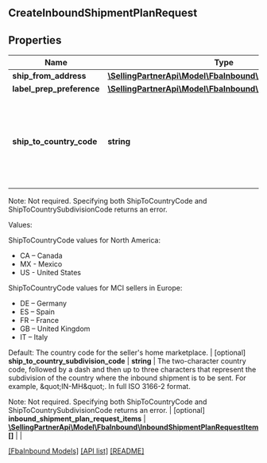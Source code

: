 ## CreateInboundShipmentPlanRequest

## Properties

Name | Type | Description | Notes
------------ | ------------- | ------------- | -------------
**ship_from_address** | [**\SellingPartnerApi\Model\FbaInbound\Address**](Address.md) |  |
**label_prep_preference** | [**\SellingPartnerApi\Model\FbaInbound\LabelPrepPreference**](LabelPrepPreference.md) |  |
**ship_to_country_code** | **string** | The two-character country code for the country where the inbound shipment is to be sent.

Note: Not required. Specifying both ShipToCountryCode and ShipToCountrySubdivisionCode returns an error.

 Values:

 ShipToCountryCode values for North America:
 * CA – Canada
 * MX - Mexico
 * US - United States

ShipToCountryCode values for MCI sellers in Europe:
 * DE – Germany
 * ES – Spain
 * FR – France
 * GB – United Kingdom
 * IT – Italy

Default: The country code for the seller&#39;s home marketplace. | [optional]
**ship_to_country_subdivision_code** | **string** | The two-character country code, followed by a dash and then up to three characters that represent the subdivision of the country where the inbound shipment is to be sent. For example, \&quot;IN-MH\&quot;. In full ISO 3166-2 format.

Note: Not required. Specifying both ShipToCountryCode and ShipToCountrySubdivisionCode returns an error. | [optional]
**inbound_shipment_plan_request_items** | [**\SellingPartnerApi\Model\FbaInbound\InboundShipmentPlanRequestItem[]**](InboundShipmentPlanRequestItem.md) |  |

[[FbaInbound Models]](../) [[API list]](../../Api) [[README]](../../../README.md)
